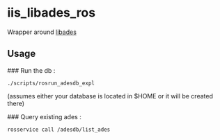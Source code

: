 # iis_libades_ros

Wrapper around [libades](https://github.com/lokalmatador/ades/)

## Usage

### Run the db :

``` 
./scripts/rosrun_adesdb_expl
```

(assumes either your database is located in $HOME or it will be created there)

### Query existing ades :

```
rosservice call /adesdb/list_ades
```
